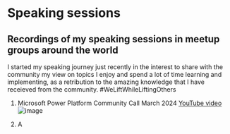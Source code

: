 # Speaking sessions

## Recordings of my speaking sessions in meetup groups around the world

I started my speaking journey just recently in the interest to share with the community my view on topics I enjoy and spend a lot of time learning and implementing, as a retribution to the amazing knowledge that I have receieved from the community. #WeLiftWhileLiftingOthers

1. Microsoft Power Platform Community Call March 2024
   [YouTube video](https://youtu.be/IE91YxBWqvQ?si=0ZyGXA4xpy9wRlEY)
  ![image](https://github.com/user-attachments/assets/57a76baa-77da-4a59-8e0a-a1893f7b9aab)

3. A

